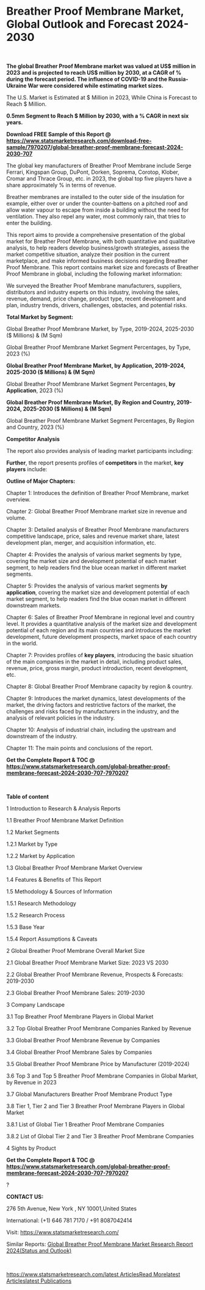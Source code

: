 <h1>Breather Proof Membrane Market, Global Outlook and Forecast 2024-2030</h1><br/><p><strong>The global Breather Proof Membrane market was valued at US$ million in 2023 and is projected to reach US$ million by 2030, at a <strong>CAGR</strong> of % during the forecast period. The influence of COVID-19 and the Russia-Ukraine War were considered while estimating market sizes.</strong></p>
 
 
 
 <p>The U.S. Market is Estimated at $ Million in 2023, While China is Forecast to Reach $ Million.</p>
 
 
 
 <p><strong>0.5mm Segment to Reach $ Million by 2030, with a % <strong>CAGR</strong> in next six years.</strong></p>
 
 
 
 <p><strong>Download FREE Sample of this Report @ <a href="https://www.statsmarketresearch.com/download-free-sample/7970207/global-breather-proof-membrane-forecast-2024-2030-707">https://www.statsmarketresearch.com/download-free-sample/7970207/global-breather-proof-membrane-forecast-2024-2030-707</a></strong></p>
 
 
 
 <p>The global key manufacturers of Breather Proof Membrane include Serge Ferrari, Kingspan Group, DuPont, Dorken, Soprema, Corotop, Klober, Cromar and Thrace Group, etc. in 2023, the global top five players have a share approximately % in terms of revenue.</p>
 
 
 
 <p>Breather membranes are installed to the outer side of the insulation for example, either over or under the counter-battens on a pitched roof and allow water vapour to escape from inside a building without the need for ventilation. They also repel any water, most commonly rain, that tries to enter the building.</p>
 
 
 
 <p>This report aims to provide a comprehensive presentation of the global market for Breather Proof Membrane, with both quantitative and qualitative analysis, to help readers develop business/growth strategies, assess the market competitive situation, analyze their position in the current marketplace, and make informed business decisions regarding Breather Proof Membrane. This report contains market size and forecasts of Breather Proof Membrane in global, including the following market information:</p>
 
 
 
 <p>We surveyed the Breather Proof Membrane manufacturers, suppliers, distributors and industry experts on this industry, involving the sales, revenue, demand, price change, product type, recent development and plan, industry trends, drivers, challenges, obstacles, and potential risks.</p>
 
 
 
 <p><strong>Total Market by Segment:</strong></p>
 
 
 
 <p>Global Breather Proof Membrane Market, by Type, 2019-2024, 2025-2030 ($ Millions) & (M Sqm)</p>
 
 
 
 <p>Global Breather Proof Membrane Market Segment Percentages, by Type, 2023 (%)</p>
 
 
 
 <p><strong>Global Breather Proof Membrane Market, <strong>by Application</strong>, 2019-2024, 2025-2030 ($ Millions) & (M Sqm)</strong></p>
 
 
 
 <p>Global Breather Proof Membrane Market Segment Percentages, <strong>by Application</strong>, 2023 (%)</p>
 
 
 
 <p><strong>Global Breather Proof Membrane Market, By Region and Country, 2019-2024, 2025-2030 ($ Millions) & (M Sqm)</strong></p>
 
 
 
 <p>Global Breather Proof Membrane Market Segment Percentages, By Region and Country, 2023 (%)</p>
 
 
 
 <p><strong>Competitor Analysis</strong></p>
 
 
 
 <p>The report also provides analysis of leading market participants including:</p>
 
 
 
 <p><strong>Further</strong>, the report presents profiles of <strong>competitors </strong>in the market, <strong>key players</strong> include:</p>
 
 
 
 <p><strong>Outline of Major Chapters:</strong></p>
 
 
 
 <p>Chapter 1: Introduces the definition of Breather Proof Membrane, market overview.</p>
 
 
 
 <p>Chapter 2: Global Breather Proof Membrane market size in revenue and volume.</p>
 
 
 
 <p>Chapter 3: Detailed analysis of Breather Proof Membrane manufacturers competitive landscape, price, sales and revenue market share, latest development plan, merger, and acquisition information, etc.</p>
 
 
 
 <p>Chapter 4: Provides the analysis of various market segments by type, covering the market size and development potential of each market segment, to help readers find the blue ocean market in different market segments.</p>
 
 
 
 <p>Chapter 5: Provides the analysis of various market segments <strong>by application</strong>, covering the market size and development potential of each market segment, to help readers find the blue ocean market in different downstream markets.</p>
 
 
 
 <p>Chapter 6: Sales of Breather Proof Membrane in regional level and country level. It provides a quantitative analysis of the market size and development potential of each region and its main countries and introduces the market development, future development prospects, market space of each country in the world.</p>
 
 
 
 <p>Chapter 7: Provides profiles of <strong>key players</strong>, introducing the basic situation of the main companies in the market in detail, including product sales, revenue, price, gross margin, product introduction, recent development, etc.</p>
 
 
 
 <p>Chapter 8: Global Breather Proof Membrane capacity by region & country.</p>
 
 
 
 <p>Chapter 9: Introduces the market dynamics, latest developments of the market, the driving factors and restrictive factors of the market, the challenges and risks faced by manufacturers in the industry, and the analysis of relevant policies in the industry.</p>
 
 
 
 <p>Chapter 10: Analysis of industrial chain, including the upstream and downstream of the industry.</p>
 
 
 
 <p>Chapter 11: The main points and conclusions of the report.</p>
 
 
 
 <div><b>Get the Complete Report & TOC @ <a href="https://www.statsmarketresearch.com/global-breather-proof-membrane-forecast-2024-2030-707-7970207">https://www.statsmarketresearch.com/global-breather-proof-membrane-forecast-2024-2030-707-7970207</a></b></div>
 
 
 
 <p><br />
 
 <b>Table of content</b></p>
 
 
 
 <p>1 Introduction to Research & Analysis Reports<br />
 
 1.1 Breather Proof Membrane Market Definition<br />
 
 1.2 Market Segments<br />
 
 1.2.1 Market by Type<br />
 
 1.2.2 Market by Application<br />
 
 1.3 Global Breather Proof Membrane Market Overview<br />
 
 1.4 Features & Benefits of This Report<br />
 
 1.5 Methodology & Sources of Information<br />
 
 1.5.1 Research Methodology<br />
 
 1.5.2 Research Process<br />
 
 1.5.3 Base Year<br />
 
 1.5.4 Report Assumptions & Caveats<br />
 
 2 Global Breather Proof Membrane Overall Market Size<br />
 
 2.1 Global Breather Proof Membrane Market Size: 2023 VS 2030<br />
 
 2.2 Global Breather Proof Membrane Revenue, Prospects & Forecasts: 2019-2030<br />
 
 2.3 Global Breather Proof Membrane Sales: 2019-2030<br />
 
 3 Company Landscape<br />
 
 3.1 Top Breather Proof Membrane Players in Global Market<br />
 
 3.2 Top Global Breather Proof Membrane Companies Ranked by Revenue<br />
 
 3.3 Global Breather Proof Membrane Revenue by Companies<br />
 
 3.4 Global Breather Proof Membrane Sales by Companies<br />
 
 3.5 Global Breather Proof Membrane Price by Manufacturer (2019-2024)<br />
 
 3.6 Top 3 and Top 5 Breather Proof Membrane Companies in Global Market, by Revenue in 2023<br />
 
 3.7 Global Manufacturers Breather Proof Membrane Product Type<br />
 
 3.8 Tier 1, Tier 2 and Tier 3 Breather Proof Membrane Players in Global Market<br />
 
 3.8.1 List of Global Tier 1 Breather Proof Membrane Companies<br />
 
 3.8.2 List of Global Tier 2 and Tier 3 Breather Proof Membrane Companies<br />
 
 4 Sights by Product</p>
 
 
 
 <div><b>Get the Complete Report & TOC @ <a href="https://www.statsmarketresearch.com/global-breather-proof-membrane-forecast-2024-2030-707-7970207">https://www.statsmarketresearch.com/global-breather-proof-membrane-forecast-2024-2030-707-7970207</a></b></div>
 
 
 
 <p>? </p>
 
 
 
 <p><b>CONTACT US:</b><br />
 
 276 5th Avenue, New York , NY 10001,United States<br />
 
 International: (+1) 646 781 7170 / +91 8087042414<br />
 
 Visit: <a href="https://www.statsmarketresearch.com/">https://www.statsmarketresearch.com/</a><br />
 
 Similar Reports: <a href="https://www.statsmarketresearch.com/global-breather-proof-membrane-forecast-2024-2030-707-7970207">Global Breather Proof Membrane Market Research Report 2024(Status and Outlook)</a><br />
 
 <br />
 
 <a href="https://gyeongbokgung.com">https://www.statsmarketresearch.com/</a><a href="https://hallyeomaritime.com">latest Articles</a><a href="https://jingwansa.com">Read More</a><a href="https://nguoiviet.jp/">latest Articles</a><a href="https://www.intelmarketresearch.com/">latest Publications</a></p>